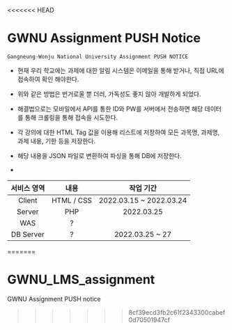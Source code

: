 <<<<<<< HEAD
# GWNU Assignment PUSH Notice
`Gangneung-Wonju National University Assignment PUSH NOTICE`   

* 현재 우리 학교에는 과제에 대한 알림 시스템은 이메일을 통해 받거나, 직접 URL에 접속하여
  확인 해야한다.

* 위와 같은 방법은 번거로울 뿐 더러, 가독성도 좋지 않아 개발하게 되었다.

* 해결법으로는 모바일에서 API를 통한 ID와 PW를 서버에서 전송하면 해당 데이터를 통해 크롤링을 통해 접속을 시도한다.

* 각 강의에 대한 HTML Tag 값을 이용해 리스트에 저장하여 모든 과목명, 과제명, 과제 내용, 기한 등을 저장한다.

* 해당 내용을 JSON 파일로 변환하여 파싱을 통해 DB에 저장한다.

* 


서비스 영역   | 내용        | 작업 기간|
:----------: | :----------:| :----:
Client | HTML / CSS        | 2022.03.15 ~ 2022.03.24
Server | PHP               | 2022.03.25
WAS | ?                    |
DB Server | ?              | 2022.03.25 ~ 27


=======
# GWNU_LMS_assignment
GWNU Assignment PUSH notice
>>>>>>> 8cf39ecd3fb2c61f2343300cabef0d70501947cf
